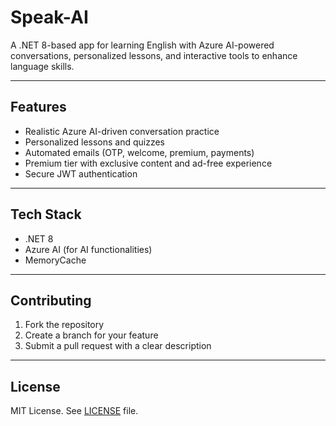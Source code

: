 # Speak-AI

A .NET 8-based app for learning English with Azure AI-powered conversations, personalized lessons, and interactive tools to enhance language skills.

---

## Features

- Realistic Azure AI-driven conversation practice
- Personalized lessons and quizzes
- Automated emails (OTP, welcome, premium, payments)
- Premium tier with exclusive content and ad-free experience
- Secure JWT authentication

---

## Tech Stack

- .NET 8
- Azure AI (for AI functionalities)
- MemoryCache

---

## Contributing

1. Fork the repository
2. Create a branch for your feature
3. Submit a pull request with a clear description

---

## License

MIT License. See [LICENSE](LICENSE) file.
